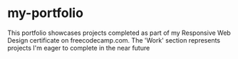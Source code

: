 # my-portfolio
This portfolio showcases projects completed as part of my Responsive Web Design certificate on freecodecamp.com. 
The 'Work' section represents projects I'm eager to complete in the near future
